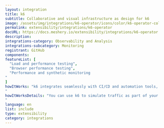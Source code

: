 ```yaml
---
layout: integration
title: k6
subtitle: Collaborative and visual infrastructure as design for k6
image: /assets/img/integrations/k6-operator/icons/color/k6-operator-color.svg
permalink: extensibility/integrations/k6-operator
docURL: https://docs.meshery.io/extensibility/integrations/k6-operator
description: 
integrations-category: Observability and Analysis
integrations-subcategory: Monitoring
registrant: GitHub
components: 
featureList: [
  "Load and performance testing",
  "Browser performance testing",
  "Performance and synthetic monitoring
"
]
howItWorks: "k6 integrates seamlessly with CI/CD and automation tools, enabling engineering teams to automate performance testing as part of their development and release cycle.
"
howItWorksDetails: "You can use k6 to simulate traffic as part of your chaos experiments, trigger them from your k6 tests or inject different types of faults in Kubernetes with xk6-disruptor.
"
language: en
list: include
type: extensibility
category: integrations
---
```

